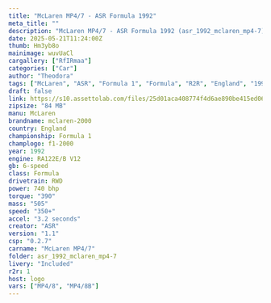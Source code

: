 ```yaml
---
title: "McLaren MP4/7 - ASR Formula 1992"
meta_title: ""
description: "McLaren MP4/7 - ASR Formula 1992 (asr_1992_mclaren_mp4-7) by ASR"
date: 2025-05-21T11:24:00Z
thumb: Hm3yb8o
mainimage: wuvUaCl
cargallery: ["RfIRmaa"]
categories: ["Car"]
author: "Theodora"
tags: ["McLaren", "ASR", "Formula 1", "Formula", "R2R", "England", "1992"]
draft: false
link: https://s10.assettolab.com/files/25d01aca408774f4d6ae890be415ed06/asr_1992_mclaren_mp4-7.zip
zipsize: "84 MB"
manu: McLaren
brandname: mclaren-2000
country: England
championship: Formula 1
champlogo: f1-2000
year: 1992
engine: RA122E/B V12
gb: 6-speed
class: Formula
drivetrain: RWD
power: 740 bhp 
torque: "390"
mass: "505"
speed: "350+"
accel: "3.2 seconds"
creator: "ASR"
version: "1.1"
csp: "0.2.7"
carname: "McLaren MP4/7"
folder: asr_1992_mclaren_mp4-7
livery: "Included"
r2r: 1
host: logo
vars: ["MP4/8", "MP4/8B"]
---
```

